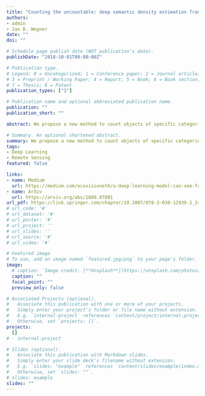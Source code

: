 ```yaml
---
title: "Counting the uncountable: deep semantic density estimation from space"
authors:
- admin
- Jan D. Wegner
date: ""
doi: ""

# Schedule page publish date (NOT publication's date).
publishDate: "2018-10-01T00:00:00Z"

# Publication type.
# Legend: 0 = Uncategorized; 1 = Conference paper; 2 = Journal article;
# 3 = Preprint / Working Paper; 4 = Report; 5 = Book; 6 = Book section;
# 7 = Thesis; 8 = Patent
publication_types: ["1"]

# Publication name and optional abbreviated publication name.
publication: ""
publication_short: ""

abstract: We propose a new method to count objects of specific categories that are significantly smaller than the ground sampling distance of a satellite image. This task is hard due to the cluttered nature of scenes where different object categories occur. Target objects can be partially occluded, vary in appearance within the same class and look alike to different categories. Since traditional object detection is infeasible due to the small size of objects with respect to the pixel size, we cast object counting as a density estimation problem. To distinguish objects of different classes, our approach combines density estimation with semantic segmentation in an end-to-end learnable convolutional neural network (CNN). Experiments show that deep semantic density estimation can robustly count objects of various classes in cluttered scenes. Experiments also suggest that we need specific CNN architectures in remote sensing instead of blindly applying existing ones from computer vision.

# Summary. An optional shortened abstract.
summary: We propose a new method to count objects of specific categories, including oil palm trees, olive trees and cars. All of these objects are significantly smaller than the ground sampling distance of a satellite image.
tags:
- Deep Learning
- Remote Sensing
featured: false

links:
- name: Medium
  url: https://medium.com/ecovisioneth/a-deep-learning-model-can-see-far-better-than-you-f689779eadf?source=friends_link&sk=19f9f2dacfb43e04c2bd6c8db6bb6773
- name: ArXiv
  url: https://arxiv.org/abs/1809.07091
url_pdf: https://link.springer.com/chapter/10.1007/978-3-030-12939-2_24
# url_code: '#'
# url_dataset: '#'
# url_poster: '#'
# url_project: ''
# url_slides: ''
# url_source: '#'
# url_video: '#'

# Featured image
# To use, add an image named `featured.jpg/png` to your page's folder. 
image:
  # caption: 'Image credit: [**Unsplash**](https://unsplash.com/photos/s9CC2SKySJM)'
  caption: ""
  focal_point: ""
  preview_only: false

# Associated Projects (optional).
#   Associate this publication with one or more of your projects.
#   Simply enter your project's folder or file name without extension.
#   E.g. `internal-project` references `content/project/internal-project/index.md`.
#   Otherwise, set `projects: []`.
projects:
  []
# - internal-project

# Slides (optional).
#   Associate this publication with Markdown slides.
#   Simply enter your slide deck's filename without extension.
#   E.g. `slides: "example"` references `content/slides/example/index.md`.
#   Otherwise, set `slides: ""`.
# slides: example
slides: ""
---
```

<!-- 
{{% callout note %}}
Create your slides in Markdown - click the *Slides* button to check out the example.
{{% /callout %}}

Supplementary notes can be added here, including [code, math, and images](https://wowchemy.com/docs/writing-markdown-latex/). -->
